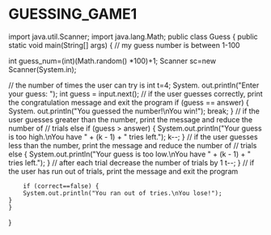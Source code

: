 # GUESSING_GAME1
import java.util.Scanner;
import java.lang.Math;
public class Guess
{
public static void main(String[] args)
{
// my guess number is between 1-100

int guess_num=(int)(Math.random() *100)+1;
Scanner sc=new Scanner(System.in);

// the number of times the user can try is
int t=4;
System. out.println("Enter your guess: ");
            int guess = input.next();
            // if the user guesses correctly, print the congratulation message and exit the program
            if (guess == answer) {
                System. out.println("You guessed the number!\nYou win!");
                break;
            }
            // if the user guesses greater than the number, print the message and reduce the number of
            // trials
            else if (guess > answer) {
                System.out.println("Your guess is too high.\nYou have " + (k - 1) + " tries left.");
                k--;
            }
            // if the user guesses less than the number, print the message and reduce the number of
            // trials
            else {
                System.out.println("Your guess is too low.\nYou have " + (k - 1) + " tries left.");
            }
            // after each trial decrease the number of trials by 1
            t--;
        }
    // if the user has run out of trials, print the message and exit the program

		if (correct==false) {
        System.out.println("You ran out of tries.\nYou lose!");
    }
    }
}
